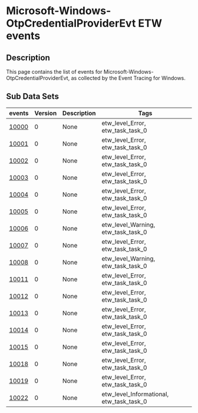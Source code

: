 # Microsoft-Windows-OtpCredentialProviderEvt ETW events

## Description
This page contains the list of events for Microsoft-Windows-OtpCredentialProviderEvt, as collected by the Event Tracing for Windows.

## Sub Data Sets
|events|Version|Description|Tags|
|---|---|---|---|
|[10000](events/event-10000.md)|0|None|etw_level_Error, etw_task_task_0|
|[10001](events/event-10001.md)|0|None|etw_level_Error, etw_task_task_0|
|[10002](events/event-10002.md)|0|None|etw_level_Error, etw_task_task_0|
|[10003](events/event-10003.md)|0|None|etw_level_Error, etw_task_task_0|
|[10004](events/event-10004.md)|0|None|etw_level_Error, etw_task_task_0|
|[10005](events/event-10005.md)|0|None|etw_level_Error, etw_task_task_0|
|[10006](events/event-10006.md)|0|None|etw_level_Warning, etw_task_task_0|
|[10007](events/event-10007.md)|0|None|etw_level_Error, etw_task_task_0|
|[10008](events/event-10008.md)|0|None|etw_level_Warning, etw_task_task_0|
|[10011](events/event-10011.md)|0|None|etw_level_Error, etw_task_task_0|
|[10012](events/event-10012.md)|0|None|etw_level_Error, etw_task_task_0|
|[10013](events/event-10013.md)|0|None|etw_level_Error, etw_task_task_0|
|[10014](events/event-10014.md)|0|None|etw_level_Error, etw_task_task_0|
|[10015](events/event-10015.md)|0|None|etw_level_Error, etw_task_task_0|
|[10018](events/event-10018.md)|0|None|etw_level_Error, etw_task_task_0|
|[10019](events/event-10019.md)|0|None|etw_level_Error, etw_task_task_0|
|[10022](events/event-10022.md)|0|None|etw_level_Informational, etw_task_task_0|
